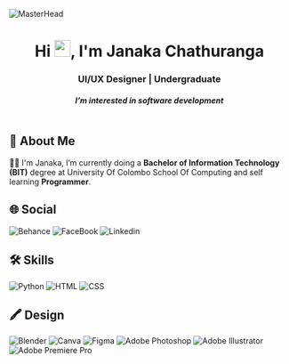 ![MasterHead](https://cdna.artstation.com/p/assets/images/images/028/102/058/original/pixel-jeff-matrix-s.gif?1593487263)

<h1 align="center">Hi <img src="https://media.giphy.com/media/hvRJCLFzcasrR4ia7z/giphy.gif" width="29px" height="30px" />, I'm Janaka Chathuranga </h1>
<h3 align="center">UI/UX Designer | Undergraduate </h3>
<h5 align="center"> I’m interested in software development </h5>

<a href="https://github.com/mwjchathuranga"><img src="https://komarev.com/ghpvc/?username=mwjchathuranga&style=flat-square&color=red" alt=""/></a>

## 🚀 About Me
🙋‍♂️ I'm Janaka, I’m currently doing a **Bachelor of Information Technology (BIT)** degree at University Of Colombo School Of Computing and self learning **Programmer**.

## 🌐 Social

![Behance](https://img.shields.io/badge/-Behance-blue?style=for-the-badge&logo=behance&logoColor=white)
![FaceBook](https://img.shields.io/badge/Facebook-1877F2?style=for-the-badge&logo=facebook&logoColor=white)
![Linkedin](https://img.shields.io/badge/LinkedIn-0077B5?style=for-the-badge&logo=linkedin&logoColor=white)

## 🛠️ Skills

![Python](https://img.shields.io/badge/Python-3776AB?style=for-the-badge&logo=python&logoColor=white)
![HTML](https://img.shields.io/badge/HTML-239120?style=for-the-badge&logo=html5&logoColor=white)
![CSS](https://img.shields.io/badge/CSS-239120?&style=for-the-badge&logo=css3&logoColor=white)

## 🖍 Design

![Blender](https://img.shields.io/badge/blender-%23F5792A.svg?style=for-the-badge&logo=blender&logoColor=white)
![Canva](https://img.shields.io/badge/Canva-%2300C4CC.svg?&style=for-the-badge&logo=Canva&logoColor=white)
![Figma](https://img.shields.io/badge/Figma-F24E1E?style=for-the-badge&logo=figma&logoColor=white)
![Adobe Photoshop](https://img.shields.io/badge/Adobe%20Photoshop-31A8FF?style=for-the-badge&logo=Adobe%20Photoshop&logoColor=black)
![Adobe Illustrator](https://img.shields.io/badge/Adobe%20Illustrator-FF9A00?style=for-the-badge&logo=adobe%20illustrator&logoColor=white)
![Adobe Premiere Pro](https://img.shields.io/badge/Adobe%20Premiere%20Pro-9999FF?style=for-the-badge&logo=Adobe%20Premiere%20Pro&logoColor=white)
